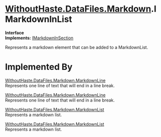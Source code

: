 # [WithoutHaste.DataFiles.Markdown](TableOfContents.WithoutHaste.DataFiles.Markdown.md).IMarkdownInList

**Interface**  
**Implements:** [IMarkdownInSection](WithoutHaste.DataFiles.Markdown.IMarkdownInSection.md)  

Represents a markdown element that can be added to a MarkdownList.  

# Implemented By

[WithoutHaste.DataFiles.Markdown.MarkdownLine](WithoutHaste.DataFiles.Markdown.MarkdownLine.md)  
Represents one line of text that will end in a line break.  

[WithoutHaste.DataFiles.Markdown.MarkdownLine](WithoutHaste.DataFiles.Markdown.MarkdownLine.md)  
Represents one line of text that will end in a line break.  

[WithoutHaste.DataFiles.Markdown.MarkdownList](WithoutHaste.DataFiles.Markdown.MarkdownList.md)  
Represents a markdown list.  

[WithoutHaste.DataFiles.Markdown.MarkdownList](WithoutHaste.DataFiles.Markdown.MarkdownList.md)  
Represents a markdown list.  

